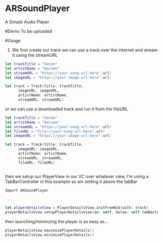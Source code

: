 # ARSoundPlayer
A Simple Audio Player

#Demo
To be uploaded

#Usage

1. We first create our track
  we can use a track over the internet and stream it using the streamURL
```swift
let trackTitle = "Venom"
let artistName = "Eminem"
let streamURL = "https://your-song-url-here".url!
let imageURL = "https://your-image-url-here".url!

let track = Track(title: trackTitle, 
      imageURL: imageURL,
      artistName: artistName,
      streamURL: streamURL)
```
  or we can use a downloaded track and run it from the fileURL
```swift
let trackTitle = "Venom"
let artistName = "Eminem"
let streamURL = "https://your-song-url-here".url!
let fileURL = "file://your-song-url-here".url!
let imageURL = "https://your-image-url-here".url!

let track = Track(title: trackTitle, 
      imageURL: imageURL,
      artistName: artistName,
      streamURL: streamURL,
      fileURL: fileURL)
      
```

then we setup our PlayerView in our VC over whatever view, 
I'm using a TabBarController in this example so am setting it above the tabBar
```swift
Import ARSoundPlayer

...

let playerDetailsView = PlayerDetailsView.initFromNib(with: track)
playerDetailsView.setupPlayerDetailsView(in: self, below: self.tabBarController?.tabBar)
```

then launching/minimzing the player is as easy as...

```swift
playerDetailsView.maximizePlayerDetails()
playerDetailsView.minimizePlayerDetails()
```
